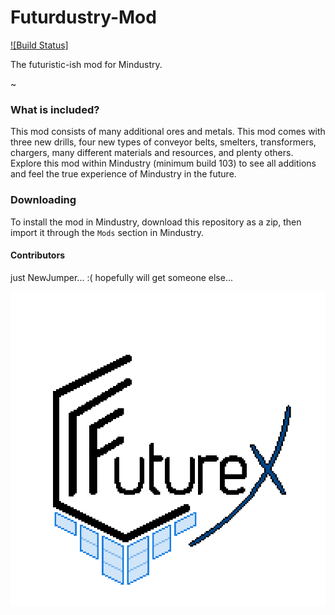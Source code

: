 # Futurdustry-Mod

[![Build Status]](https://travis-ci.com/FutureX-Corporate/Futurdustry-Mod) 

The futuristic-ish mod for Mindustry.

~

### What is included?
  This mod consists of many additional ores and metals. This mod comes with three new drills, four new types of conveyor belts, smelters, transformers, chargers, many different materials and resources, and plenty others. Explore this mod within Mindustry (minimum build 103) to see all additions and feel the true experience of Mindustry in the future.


### Downloading
  To install the mod in Mindustry, download this repository as a zip, then import it through the `Mods` section in Mindustry.


#### Contributors
just NewJumper... :(
hopefully will get someone else...



![Logo](content/sprites/ui/logo.png)
